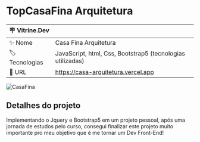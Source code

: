 # TopCasaFina Arquitetura



| :placard: Vitrine.Dev |     |
| -------------  | --- |
| :sparkles: Nome        | Casa Fina Arquitetura
| :label: Tecnologias | JavaScript, html, Css, Bootstrap5 (tecnologias utilizadas)
| :rocket: URL         | https://casa-arquitetura.vercel.app


<!-- Inserir imagem com a #vitrinedev ao final do link -->

![CasaFina](https://user-images.githubusercontent.com/111453394/205673499-7118c36f-c3be-4629-b635-cfdf0fa9a2b5.png#vitrinedev)

## Detalhes do projeto

Implementando o Jquery e Bootstrap5 em um projeto pessoal, após uma jornada de estudos pelo curso, consegui finalizar este projeto muito importante pro meu objetivo que é me tornar um Dev Front-End!
